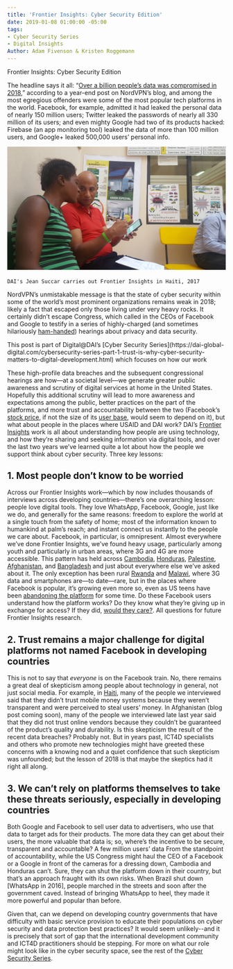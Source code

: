 ```yaml
---
title: 'Frontier Insights: Cyber Security Edition'
date: 2019-01-08 01:00:00 -05:00
tags:
- Cyber Security Series
- Digital Insights
Author: Adam Fivenson & Kristen Roggemann
---
```


Frontier Insights: Cyber Security Edition
 
The headline says it all: “[Over a billion people’s data was compromised in 2018](https://nordvpn.com/blog/biggest-data-breaches-2018/),” according to a year-end post on NordVPN’s blog, and among the most egregious offenders were some of the most popular tech platforms in the world. Facebook, for example, admitted it had leaked the personal data of nearly 150 million users; Twitter leaked the passwords of nearly all 330 million of its users; and even mighty Google had two of its products hacked: Firebase (an app monitoring tool) leaked the data of more than 100 million users, and Google+ leaked 500,000 users’ personal info.

![FI hairi2.jpg](/uploads/FI%20hairi2.jpg)
<!--more-->
`DAI's Jean Succar carries out Frontier Insights in Haiti, 2017`

NordVPN’s unmistakable message is that the state of cyber security within some of the world’s most prominent organizations remains weak in 2018; likely a fact that escaped only those living under very heavy rocks. It certainly didn’t escape Congress, which called in the CEOs of Facebook and Google to testify in a series of highly-charged (and sometimes hilariously [ham-handed](https://www.youtube.com/watch?v=t-lMIGV-dUI)) hearings about privacy and data security. 

<p><aside>This post is part of Digital@DAI’s [Cyber Security Series](https://dai-global-digital.com/cybersecurity-series-part-1-trust-is-why-cyber-security-matters-to-digital-development.html) which focuses on how our work </aside></p>

These high-profile data breaches and the subsequent congressional hearings are how—at a societal level—we generate greater public awareness and scrutiny of digital services at home in the United States. Hopefully this additional scrutiny will lead to more awareness and expectations among the public, better practices on the part of the platforms, and more trust and accountability between the two (Facebook’s [stock price](https://www.newsweek.com/facebook-stock-price-fb-messenger-sharing-private-messages-netflix-spotify-1265319), if not the size of its [user base](http://nymag.com/intelligencer/amp/2019/01/youd-have-to-pay-someone-usd1-000-to-stop-using-facebook.html), would seem to depend on it), but what about people in the places where USAID and DAI work? DAI’s [Frontier Insights](https://dai-global-digital.com/tags/?tag=digital-insights) work is all about understanding how people are using technology, and how they’re sharing and seeking information via digital tools, and over the last two years we’ve learned quite a lot about how the people we support think about cyber security. Three key lessons:

## 1. Most people don’t know to be worried
Across our Frontier Insights work—which by now includes thousands of interviews across developing countries—there’s one overarching lesson: people love digital tools. They love WhatsApp, Facebook, Google, just like we do, and generally for the same reasons: freedom to explore the world at a single touch from the safety of home; most of the information known to humankind at palm’s reach; and instant connect us instantly to the people we care about. Facebook, in particular, is omnipresent. Almost everywhere we’ve done Frontier Insights, we’ve found heavy usage, particularly among youth and particularly in urban areas, where 3G and 4G are more accessible. This pattern has held across [Cambodia](https://dai-global-digital.com/cambodia-civil-society-facebook.html), [Honduras](https://dai-global-digital.com/mobiles-in-central-america-digital-insights-honduras-part-2.html), [Palestine](https://dai-global-digital.com/consumer-insights-palestine-e-governance-readiness.html), [Afghanistan](https://dai-global-digital.com/consumer-insights-afghanistan-how-young-women-are-using-tech.html), and [Bangladesh](https://dai-global-digital.com/digital-insights-bangladesh-how-urban-youth-stay-connected.html) and just about everywhere else we’ve asked about it. The only exception has been rural [Rwanda]( https://dai-global-digital.com/digital-insights-rwanda.html) and [Malawi](https://dai-global-digital.com/digital-insights-malawi-communication-among-rural-communities.html), where 3G data and smartphones are—to date—rare, but in the places where Facebook is popular, it’s growing even more so, even as US teens have been [abandoning the platform](https://www.washingtonpost.com/news/the-intersect/wp/2015/02/21/why-teens-are-leaving-facebook-its-meaningless/?utm_term=.04a8788a503b) for some time. 
Do these Facebook users understand how the platform works? Do they know what they’re giving up in exchange for access? If they did, [would they care?](http://nymag.com/intelligencer/amp/2019/01/youd-have-to-pay-someone-usd1-000-to-stop-using-facebook.html). All questions for future Frontier Insights research. 

## 2. Trust remains a major challenge for digital platforms not named Facebook in developing countries

This is not to say that *everyone* is on the Facebook train. No, there remains a great deal of skepticism among people about technology in general, not just social media. For example, in [Haiti](https://dai-global-digital.com/digital-insights-would-haitians-use-mobile-money-for-banking.html), many of the people we interviewed said that they didn’t trust mobile money systems because they weren’t transparent and were perceived to steal users’ money. In Afghanistan (blog post coming soon), many of the people we interviewed late last year said that they did not trust online vendors because they couldn’t be guaranteed of the product’s quality and durability. Is this skepticism the result of the recent data breaches? Probably not. But in years past, ICT4D specialists and others who promote new technologies might have greeted these concerns with a knowing nod and a quiet confidence that such skepticism was unfounded; but the lesson of 2018 is that maybe the skeptics had it right all along. 

## 3. We can’t rely on platforms themselves to take these threats seriously, especially in developing countries

Both Google and Facebook to sell user data to advertisers, who use that data to target ads for their products. The more data they can get about their users, the more valuable that data is; so, where’s the incentive to be secure, transparent and accountable? A few million users’ data From the standpoint of accountability, while the US Congress might haul the CEO of a Facebook or a Google in front of the cameras for a dressing down, Cambodia and Honduras can’t. Sure, they can shut the platform down in their country, but that’s an approach fraught with its own risks. When Brazil shut down [WhatsApp in 2016], people marched in the streets and soon after the government caved. Instead of bringing WhatsApp to heel, they made it more powerful and popular than before. 

Given that, can we depend on developing country governments that have difficulty with basic service provision to educate their populations on cyber security and data protection best practices? It would seem unlikely--and it is precisely that sort of gap that the international development community and ICT4D practitioners should be stepping. For more on what our role might look like in the cyber security space, see the rest of the [Cyber Security Series](https://dai-global-digital.com/cybersecurity-series-part-1-trust-is-why-cyber-security-matters-to-digital-development.html).